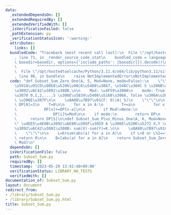 ```yaml
---
data:
  _extendedDependsOn: []
  _extendedRequiredBy: []
  _extendedVerifiedWith: []
  _isVerificationFailed: false
  _pathExtension: py
  _verificationStatusIcon: ':warning:'
  attributes:
    links: []
  bundledCode: "Traceback (most recent call last):\n  File \"/opt/hostedtoolcache/Python/3.11.4/x64/lib/python3.11/site-packages/onlinejudge_verify/documentation/build.py\"\
    , line 71, in _render_source_code_stat\n    bundled_code = language.bundle(stat.path,\
    \ basedir=basedir, options={'include_paths': [basedir]}).decode()\n          \
    \         ^^^^^^^^^^^^^^^^^^^^^^^^^^^^^^^^^^^^^^^^^^^^^^^^^^^^^^^^^^^^^^^^^^^^^^^^^^^^^^^^^\n\
    \  File \"/opt/hostedtoolcache/Python/3.11.4/x64/lib/python3.11/site-packages/onlinejudge_verify/languages/python.py\"\
    , line 96, in bundle\n    raise NotImplementedError\nNotImplementedError\n"
  code: "def Subset_Sum_Zero_One(A, S, Mod=None, mode=False):\n    \"\"\" A \u306E\
    \u591A\u91CD\u90E8\u5206\u96C6\u5408\u3067, \u548C\u304C S \u306B\u306A\u308B\u6570\
    \u3092\u6C42\u3081\u308B.\n\n    Mod: \u4F59\u308A\n    mode: True \u306A\u3089\
    \u3070 0,1,2,...,S \u306E\u5834\u5408\u5168\u3066, false \u306A\u3089\u3070 S\
    \ \u306E\u307F\n\n    \u8A08\u7B97\u91CF: O(|A| S)\n    \"\"\"\n\n    DP=[0]*(S+1);\
    \ DP[0]=1\n    T=0\n\n    for a in A:\n        T+=a\n        for x in range(min(S,T),a-1,-1):\n\
    \            DP[x]+=DP[x-a]\n\n        if Mod!=None:\n            for i in range(a,min(S,T)+1):\n\
    \                DP[i]%=Mod\n\n    if mode:\n        return DP\n    else:\n  \
    \      return DP[S]\n\ndef Subset_Sum_Plus_Minus_One(A, K, Mod=None):\n    \"\"\
    \" \u4EE5\u4E0B\u3092\u6E80\u305F\u3059 A \u306E\u5206\u5272 X,Y \u306E\u500B\u6570\
    \u3092\u6C42\u3081\u308B: sum(X)-sum(Y)=K.\n\n    \u8A08\u7B97\u91CF: O(N(sum(A)+K))\n\
    \    \"\"\"\n\n    L=K+sum(abs(a) for a in A)\n    if L<0 or L%2==1:\n       \
    \ return 0\n\n    B=[abs(a) for a in A]\n    return Subset_Sum_Zero_One(B, L//2,\
    \ Mod)\n"
  dependsOn: []
  isVerificationFile: false
  path: Subset_Sum.py
  requiredBy: []
  timestamp: '2023-05-20 13:42:48+09:00'
  verificationStatus: LIBRARY_NO_TESTS
  verifiedWith: []
documentation_of: Subset_Sum.py
layout: document
redirect_from:
- /library/Subset_Sum.py
- /library/Subset_Sum.py.html
title: Subset_Sum.py
---
```

